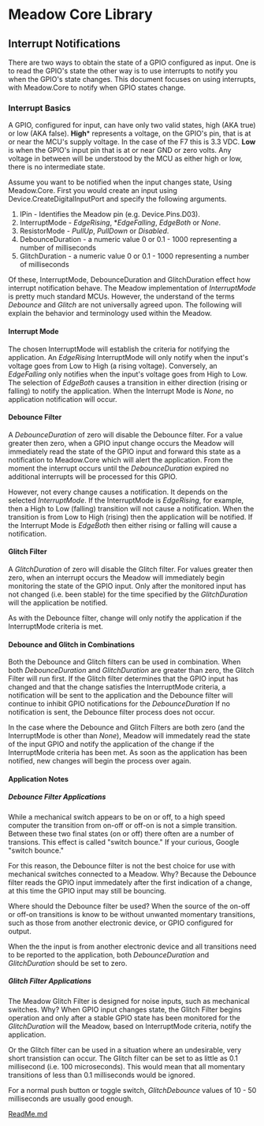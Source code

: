 # Meadow Core Library

## Interrupt Notifications

There are two ways to obtain the state of a GPIO configured as input. One is to read the GPIO's state the other way is to use interrupts to notify you when the GPIO's state changes. This document focuses on using interrupts, with Meadow.Core to notify when GPIO states change.

### Interrupt Basics

A GPIO, configured for input, can have only two valid states, high (AKA true) or low (AKA false). **High*** represents a voltage, on the GPIO's pin, that is at or near the MCU's supply voltage. In the case of the F7 this is 3.3 VDC. **Low** is when the GPIO's input pin that is at or near GND or zero volts. Any voltage in between will be understood by the MCU as either high or low, there is no intermediate state.

Assume you want to be notified when the input changes state, Using Meadow.Core. First you would create an input using Device.CreateDigitalInputPort and specify the following arguments.

1. IPin - Identifies the Meadow pin (e.g. Device.Pins.D03).
2. InterruptMode - *EdgeRising*, **EdgeFalling*, *EdgeBoth* or *None*.
3. ResistorMode - *PullUp*, *PullDown* or *Disabled*.
4. DebounceDuration - a numeric value 0 or 0.1 - 1000 representing a number of milliseconds
5. GlitchDuration - a numeric value 0 or 0.1 - 1000 representing a number of milliseconds

Of these, InterruptMode, DebounceDuration and GlitchDuration effect how interrupt notification behave.
The Meadow implementation of *InterruptMode* is pretty much standard MCUs. However, the understand of the terms *Debounce* and *Glitch* are not universally agreed upon. The following will explain the behavior and terminology used within the Meadow.

#### Interrupt Mode

The chosen InterruptMode will establish the criteria for notifying the application. An *EdgeRising* InterruptMode will only notify when the input's voltage goes from Low to High (a rising voltage). Conversely, an *EdgeFalling* only notifies when the input's voltage goes from High to Low. The selection of *EdgeBoth* causes a transition in either direction (rising or falling) to notify the application. When the Interrupt Mode is *None*, no application notification will occur.

#### Debounce Filter

A *DebounceDuration* of zero will disable the Debounce filter. For a value greater then zero, when a GPIO input change occurs the Meadow will immediately read the state of the GPIO input and forward this state as a notification to Meadow.Core which will alert the application. From the moment the interrupt occurs until the *DebounceDuration* expired no additional interrupts will be processed for this GPIO.

However, not every change causes a notification. It depends on the selected *InterruptMode*. If the InterruptMode is *EdgeRising*, for example, then a High to Low (falling) transition will not cause a notification. When the transition is from Low to High (rising) then the application will be notified. If the Interrupt Mode is *EdgeBoth* then either rising or falling will cause a notification.

#### Glitch Filter

A *GlitchDuration* of zero will disable the Glitch filter. For values greater then zero, when an interrupt occurs the Meadow will immediately begin monitoring the state of the GPIO input. Only after the monitored input has not changed (i.e. been stable) for the time specified by the *GlitchDuration* will the application be notified.

As with the Debounce filter, change will only notify the application if the InterruptMode criteria is met.

#### Debounce and Glitch in Combinations

Both the Debounce and Glitch filters can be used in combination. When both *DebounceDuration* and *GlitchDuration* are greater than zero, the Glitch Filter will run first. If the Glitch filter determines that the GPIO input has changed and that the change satisfies the InterruptMode criteria, a notification will be sent to the application and the Debounce filter will continue to inhibit GPIO notifications for the *DebounceDuration* If no notification is sent, the Debounce filter process does not occur.

In the case where the Debounce and Glitch Filters are both zero (and the InterruptMode is other than *None*), Meadow will immedately read the state of the input GPIO and notify the application of the change if the InterruptMode criteria has been met. As soon as the application has been notified, new changes will begin the process over again.

#### Application Notes

##### Debounce Filter Applications

While a mechanical switch appears to be on or off, to a high speed computer the transition from on-off or off-on is not a simple transition. Between these two final states (on or off) there often are a number of transions. This effect is called "switch bounce." If your curious, Google "switch bounce."

For this reason, the Debounce filter is not the best choice for use with mechanical switches connected to a Meadow. Why? Because the Debounce filter reads the GPIO input immedately after the first indication of a change, at this time the GPIO input may still be bouncing.

Where should the Debounce filter be used? When the source of the on-off or off-on transitions is know to be without unwanted momentary transitions, such as those from another electronic device, or GPIO configured for output.

When the the input is from another electronic device and all transitions need to be reported to the application,  both *DebounceDuration* and *GlitchDuration* should be set to zero.

##### Glitch Filter Applications

The Meadow Glitch Filter is designed for noise inputs, such as mechanical switches. Why? When GPIO input changes state, the Glitch Filter begins operation and only after a stable GPIO state has been monitored for the *GlitchDuration* will the Meadow, based on InterruptMode criteria, notify the application.

Or the Glitch filter can be used in a situation where an undesirable, very short transistion can occur. The Glitch filter can be set to as little as 0.1 millisecond (i.e. 100 microseconds). This would mean that all momentary transitions of less than 0.1 milliseconds would be ignored.

For a normal push button or toggle switch, *GlitchDebounce* values of 10 - 50 milliseconds are usually good enough.

[ReadMe.md]([https://../Readme.md](https://github.com/WildernessLabs/Meadow.Core/blob/multi-interrupts/Readme.md))
